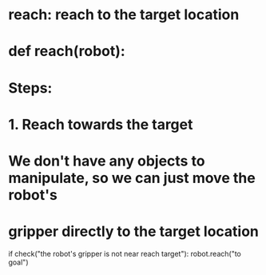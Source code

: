 # reach: reach to the target location
# def reach(robot):
# Steps:
#  1. Reach towards the target
# We don't have any objects to manipulate, so we can just move the robot's
# gripper directly to the target location
if check("the robot's gripper is not near reach target"):
    robot.reach("to goal")